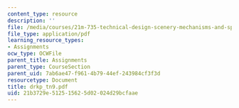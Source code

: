 ```yaml
---
content_type: resource
description: ''
file: /media/courses/21m-735-technical-design-scenery-mechanisms-and-special-effects-spring-2004/21b3729e512515625d02024d29bcfaae_drkp_tn9.pdf
file_type: application/pdf
learning_resource_types:
- Assignments
ocw_type: OCWFile
parent_title: Assignments
parent_type: CourseSection
parent_uid: 7ab6ae47-f961-4b79-44ef-243984cf3f3d
resourcetype: Document
title: drkp_tn9.pdf
uid: 21b3729e-5125-1562-5d02-024d29bcfaae
---
```

